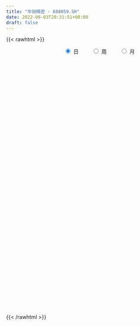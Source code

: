```yaml
---
title: "华锐精密 - 688059.SH"
date: 2022-08-03T20:31:51+08:00
draft: false
---
```

{{< rawhtml >}}
    <div style="text-align: center">
        <label style="padding: 1rem;"><input style="margin-right: .5rem" type="radio" name="period" value="D" checked onclick="period_change(this)">日</label>
        <label style="padding: 1rem;"><input style="margin-right: .5rem" type="radio" name="period" value="W" onclick="period_change(this)">周</label>
        <label style="padding: 1rem;"><input style="margin-right: .5rem" type="radio" name="period" value="M" onclick="period_change(this)">月</label>
    </div>
    <div id="chart" style="height: 700px;"></div> 
    <script type="text/javascript">
        const D_v = [77519.92,57195.96,50382.72,26672.62,26107.85,29152.99,25456.35,41603.84,30609.77,29300.05,23893.73,22570.81,23022.63,18894.61,16726.01,12936.05,10400.45,12051.42,9299.16,6319.0,5888.93,5556.12,8697.14,5873.94,5966.96,5157.86,6867.61,4291.11,7618.18,7088.46,5416.89,3383.33,3897.31,2873.57,3354.97,3116.02,4994.03,5515.76,3321.44,2197.45,4393.57,3423.03,1769.33,1758.02,4553.96,8586.21,9256.31,9444.04,6228.45,7295.15,6559.4,7803.03,4969.61,5477.44,5219.06,7200.31,4772.71,4022.02,4357.17,6769.6,4353.89,3737.39,3153.21,3395.75,4248.41,5408.12,3386.81,3471.05,4027.55,3516.93,7603.29,3804.57,4017.98,3550.84,2731.89,3414.71,8873.86,4384.85,5617.72,3363.41,4091.8,3288.04,3268.74,1954.33,3768.23,4260.94,2294.49,2993.25,3154.54,1726.13,2793.9,3734.3,2769.9,1941.76,4512.73,3875.33,2187.66,2741.02,3972.34,3489.7,2829.68,4717.72,1735.13,3835.57,6456.9,4005.24,2517.76,2294.08,2188.76,3858.51,2460.76,3158.99,2958.17,2424.94,9813.14,5337.09,4748.12,3908.26,3181.26,10768.37,5879.4,4822.22,7187.15,3923.67,3292.29,3314.67,2419.62,6356.28,4825.02,2887.99,6121.0,7413.27,3819.28,5931.35,4852.06,3788.68,3053.58,2402.69,1463.31,5001.81,5406.58,4041.11,4565.19,3396.74,3168.78,2703.82,4996.23,3346.02,2213.48,2366.68,2418.79,3290.31,2417.6,1670.08,1501.03,2977.79,1360.32,1626.18,2268.57,3845.25,2138.81,2209.36,1690.47,2328.95,1470.57,1312.95,2103.67,1585.45,2040.36,2383.43,1414.45,2571.6,2891.81,4438.78,2541.62,1983.96,2564.42,3246.47,3714.56,1586.88,2926.22,2731.72,1892.65,3174.42,1935.59,2079.18,1667.0,2419.49,2412.69,2740.06,3315.06,2675.74,2020.92,2907.79,3414.29,1815.74,3508.76,3436.03,2674.91,2599.8,1505.29,1212.41,3677.06,1518.47,2512.68,1688.61,2129.84,1661.19,1577.5,1605.89,1487.17,3574.93,2107.83,1591.31,1595.31,2905.57,2291.41,1751.04,2652.63,1963.72,1695.93,3527.44,2768.75,1358.68,1137.67,1161.12,1913.58,2724.44,2122.63,1554.77,1708.61,1344.33,1842.8,1768.55,1453.5,1382.55,1086.04,1126.54,2200.38,1393.36,2062.22,1874.13,4518.61,1830.49,1981.91,2043.08,1548.53,2399.17,1460.88,5340.19,4518.31,3141.79,3425.42,3642.9,3778.0,1234.45,1028.33,1703.78,2285.53,2823.92,2085.66,1508.23,1229.7,1274.76,2392.58,2180.62,2402.17,2032.39,2354.23,2279.9,1792.25,1968.29,2714.94,2683.22,3245.6,6096.79,2994.04,2478.83,1321.39,1967.3,1476.52,1771.27,1727.73,1036.66,1044.36,965.75,814.99,806.52,1584.99,1647.73,1827.09,1693.39,1377.0,1668.29,2892.7,2527.99,900.2,701.91,2681.03,3843.47,3048.05,1200.89,2175.16,3115.18,2330.32,1526.71,1209.91,2178.12,4649.19,2561.13,1561.06,2579.49,6006.3,5902.15,2306.93,3559.25,4847.42,2333.96,4260.08,2707.47,2261.51,2249.75,4089.97,2197.4,3185.47,1840.86,3690.7,3793.92,3452.74,4003.61,4568.24,3692.79,1022.33,2282.89,1337.41,1022.07,1024.83,1992.0,3532.43,2101.61,2028.73,2864.11,1563.03,1038.1,735.92,1098.93,1864.99,1413.26,1393.36,1837.2,715.37,1096.09,1467.11,4206.52,2107.19,1548.54,560.88,1945.87,2316.03]
const D_histogram = [0.0,-0.2642051282,-1.5519441303,-2.2601774325,-2.2355250119,-1.7987652566,-1.3062953977,0.0623448705,2.1022689941,3.3229168474,3.8653224401,3.7686003457,3.921259206,4.1003279797,4.3665621471,4.3240112096,3.5914517399,2.2996331699,1.4811044946,0.8302790128,0.5101591384,-0.1103672545,0.2042418095,0.4626047204,0.2965057653,0.3184791908,0.2918054066,0.0547697054,-0.9693485616,-1.1685862289,-1.5913835144,-1.8847293445,-1.80348638,-1.9196523801,-2.1159004199,-1.9394372473,-1.7141618408,-1.2479378488,-0.9401055445,-1.0480401954,-1.6631551893,-1.6456178625,-1.696498433,-1.7722409299,-1.2416306323,-0.9609471443,0.1174009688,1.1239048981,1.5252563583,1.753814043,1.9933827158,2.3465572222,2.4056508929,2.3618225464,2.5018407517,2.100766176,1.1853290573,0.6545757571,0.5814425143,0.2915711243,0.4655914274,0.4230468466,0.2600695261,-0.0916954744,-0.4161426891,-0.999072366,-1.2108481333,-1.4428882518,-1.2241771124,-1.0819778435,-1.4688027791,-1.4577607744,-1.2635228648,-1.5680315655,-1.6103945934,-1.4078919708,0.1098206475,0.9572324975,1.7954810055,2.3100027539,2.2856097175,2.4217497051,2.3963252761,2.4231361109,2.5306419024,2.9255729656,2.6551432592,2.0881221644,1.0449090039,0.4294478107,0.0093551659,-0.02696739,-0.3051608049,-0.8402906914,-1.7030541996,-1.5892994883,-1.8052189614,-1.8530450645,-1.0829595501,-0.8713317279,-0.7099648141,-1.5154884393,-2.0964020734,-1.6723124866,-0.4708003635,-0.5274370291,-0.452702382,0.1297038698,0.4825594516,0.921467063,0.7886777307,0.4750310023,0.1150778575,0.569870194,-0.927645359,-1.7928057361,-2.1796318276,-2.4947574965,-2.8550563525,-4.06960181,-4.4715516393,-4.4975693991,-3.8232400432,-3.0422688147,-2.165921072,-1.6466822425,-1.2790121012,-0.0277836474,0.8208193139,1.3790047301,2.8223363704,3.6234714239,3.8173959041,4.0847549903,4.1444343105,3.8660874329,3.083623601,2.3669851416,1.6905920993,0.8138433594,1.6871882053,1.7213800402,0.9009738802,-0.0395145151,-0.5700014681,-0.8009975993,-1.5833922841,-2.1785644782,-2.9156997267,-3.596333618,-4.0706796771,-4.079727063,-4.063691937,-4.0522321392,-3.8939679161,-3.9430538748,-3.747420219,-3.3854372978,-2.7626090704,-2.0664588624,-1.2482834719,-0.2839036949,0.5837225213,0.7076305501,0.8716525007,1.1153261235,1.1791806931,1.0489883671,0.9828474118,0.5158233144,0.2981960647,0.2705890174,0.3456826622,1.435773125,2.035872183,2.0757757155,2.591195313,2.3576714844,1.6532962243,1.2389795194,1.0636517771,1.2790952053,1.5746475287,1.7934764225,1.8318711645,1.9430765229,1.8662981088,1.6606172855,1.6695960157,1.3914756472,1.6002226078,1.6151624181,1.4129039506,1.014245516,1.1115982666,1.1433381725,0.4366236321,0.0727531672,-0.7063460425,-1.4492567095,-1.5892544392,-1.8439182429,-1.6895837211,-1.8370738619,-1.6340510344,-1.6828445207,-1.757357418,-2.0034525011,-2.0198984939,-1.8977880055,-1.5345555135,-0.8857645959,-0.6528548395,-0.4718001005,-0.7579649369,-0.4950827694,-0.6065442623,-0.7163062635,-1.0990524414,-1.5658748222,-1.7038041346,-1.8140143082,-1.3430014357,-1.0673024253,-1.0307033279,-1.0350467993,-0.6878558199,-0.513486636,-0.2377909526,-0.0292825567,-0.3077095787,-0.4854772477,-0.3625373253,-0.5009090685,-0.2662602962,-0.3749278082,-0.3131513262,-0.08835629,-0.4992121419,-0.6871964212,-0.9416866439,-1.0870809639,-1.0869880506,-0.9243108862,-0.6591302343,-0.3331668261,0.0324347962,0.4808608897,0.7383401309,1.2196125412,1.5885071589,1.7944457053,2.0365233926,2.4868608032,2.7423419235,2.5988626163,2.2292569136,1.7864589954,1.7049375076,1.0971962479,0.442344824,-0.0108793798,-0.6113343038,-1.2329097986,-1.3141297625,-1.230654661,-0.9006567782,-0.8698167978,-1.1039749391,-0.9342239551,-0.7656924337,-0.7441372879,-0.9315625052,-0.9157450043,-0.7974461587,-0.995822088,-1.2274905407,-1.0292093158,-0.7985978289,-0.7060482094,-0.641372337,-0.645873566,-0.3812336007,-0.1734179253,-0.1151020159,0.0471031254,0.2549646025,0.2661758547,-0.0691492955,-0.5828810164,-1.1878334697,-1.6508918181,-1.618537944,-1.4140752151,-0.8960823038,-0.1320197732,0.3699976906,0.7118811538,1.3844038171,1.9647403947,2.4447381571,2.6881595983,2.330452057,2.1116535784,2.1410162476,1.9097930662,1.7150991867,1.7155242086,1.5650031297,1.6586001223,1.6265700807,1.4971786408,1.9483101409,2.4799418663,2.4324512907,2.5620118812,2.7835318227,2.8277533734,2.5197882426,1.8591668664,1.2548751936,0.7951179975,0.1336201259,-0.5631549078,-0.7726188049,-0.8521662327,-0.5971979084,-0.4521674572,-0.3724052634,0.0996283924,0.4977207367,0.7572656046,0.7372267606,0.625559759,0.4787589408,0.3133503968,0.1704009331,0.2298758201,0.437473552,0.5045848132,0.5325805797,0.3240561315,0.114047802,-0.4639421197,-0.7472704516,-0.9691155716,-1.5674406082,-1.711390854,-1.6165369656,-1.5130539387,-1.5663208665,-1.6080887113,-1.1894326314,-0.5295072134,-0.3018546374,-0.4189295512,-0.5624623731,-0.8497039297,-0.68289111]
const D_fast = [0.0,-0.3302564103,-2.005981445,-3.2792591052,-3.8134879376,-3.8264194964,-3.660523487,-2.2762970012,0.289194371,2.3405714361,3.8493076388,4.6947356308,5.8277092926,7.0318600613,8.3897347654,9.4281866303,9.5934900956,8.8765798181,8.4283272665,7.9850715379,7.792491448,7.1443732415,7.5100427579,7.8840568489,7.7920843351,7.8936775584,7.9399551258,7.7166118509,6.4501564436,5.9587722191,5.1381290549,4.3736008887,4.0039722582,3.4078931631,2.6826700183,2.374273879,2.1710088254,2.3252483552,2.3980542733,2.0281095736,0.9972057824,0.6033386436,0.1283334649,-0.3904692645,-0.170266625,-0.1298199231,0.9778784322,2.265358586,3.0480241358,3.7150353313,4.452949683,5.3927634949,6.0532698889,6.5998971789,7.3653755722,7.4894925405,6.8703876861,6.5032783251,6.575505711,6.3585271021,6.648945262,6.7121623928,6.6142024539,6.2395135848,5.8110306978,4.9783329294,4.4638451288,3.8710829473,3.7837498086,3.6554546166,2.9014289862,2.5480307974,2.4263879907,1.7298713987,1.2849097224,1.1354393524,2.6806071325,3.7673271069,5.0544458662,6.1464683032,6.6934776961,7.4350551101,8.008712,8.6413068626,9.3814731297,10.5077974343,10.9011535427,10.8561629889,10.0741770794,9.5660778389,9.1483239856,9.1052595821,8.750775966,8.0055734067,6.7170463485,6.4334761879,5.7662519744,5.2551646051,5.754510232,5.7483051222,5.7321808325,4.5477850975,3.442770945,3.4487824102,4.5325944423,4.3440985195,4.3056575712,4.9204897903,5.3939852351,6.0632596122,6.1276397126,5.9327507348,5.6015670543,6.1988269393,4.4694000465,3.1560382354,2.224304187,1.285489144,0.2114261999,-2.0205197101,-3.5403574492,-4.6907675588,-4.9722482137,-4.9518441889,-4.6169767142,-4.5094084453,-4.4614913293,-3.2172087873,-2.1634009976,-1.2604643988,0.8884513341,2.5954542435,3.7437276997,5.0322755335,6.1280634313,6.8162384119,6.8046804804,6.6797883063,6.4260432889,5.7527553888,7.047897286,7.512434131,6.9172714411,5.9669044169,5.2939170969,4.8626715659,3.6844288101,2.5446154964,1.0785553163,-0.5011619795,-1.9931779579,-3.0221571095,-4.0220449678,-5.0236432048,-5.8388709607,-6.8737203882,-7.614941787,-8.0993181903,-8.1671422305,-7.9876067381,-7.4815022157,-6.5880983623,-5.5745415158,-5.2737258495,-4.8917907737,-4.36928562,-4.0106358771,-3.8785811113,-3.6990102137,-4.0370784825,-4.180156716,-4.140116509,-3.9786021986,-2.5295684546,-1.4205013508,-0.8616538894,0.3015645363,0.6574585789,0.3664073749,0.2618355498,0.3524207518,0.8876379812,1.5768521868,2.2440501863,2.7404127193,3.3373872085,3.7271833216,3.9366568197,4.3630345538,4.4327830971,5.0415857096,5.4603161244,5.6112836446,5.466186589,5.8414389062,6.1590133552,5.5614547229,5.2157725498,4.2600868295,3.1548619851,2.6175506456,1.9019072811,1.6338458727,1.0270872664,0.8215973353,0.3520927189,-0.161759533,-0.9087177413,-1.4301383577,-1.7824748706,-1.8028812569,-1.3755314883,-1.3058354418,-1.2427307279,-1.7183867985,-1.5792753233,-1.8423728818,-2.131211449,-2.7887207372,-3.6470118236,-4.2108921696,-4.7746059202,-4.6393434067,-4.6304700026,-4.8515467372,-5.1146519083,-4.9394248839,-4.893427359,-4.6771794137,-4.475991657,-4.8313460738,-5.1304830547,-5.0981774637,-5.3617764739,-5.1936927757,-5.3960922398,-5.4126035893,-5.2098976256,-5.745556513,-6.1053398976,-6.5952517812,-7.0124163422,-7.2840704416,-7.3524709987,-7.2520729053,-7.0094012036,-6.6356908823,-6.0670495664,-5.6249852925,-4.8388097469,-4.0727883394,-3.4182383667,-2.6670298312,-1.5949772199,-0.6539106188,-0.1476742718,0.0400342539,0.0438510845,0.3885639736,0.0551217759,-0.489143442,-0.9450874908,-1.6983759907,-2.6281789352,-3.0379313397,-3.2621199035,-3.1572862153,-3.3439004343,-3.8540523103,-3.9178573151,-3.9407489021,-4.1052280782,-4.5255439219,-4.7386626721,-4.8197253662,-5.2670568175,-5.8055979053,-5.8646190094,-5.8336569797,-5.9176194126,-6.0132866245,-6.1792562449,-6.0099246798,-5.8454634857,-5.8159230802,-5.6419421577,-5.3703395299,-5.2925843141,-5.6451967882,-6.3046487631,-7.2065595838,-8.0823408868,-8.4546214987,-8.6036775736,-8.3097052383,-7.5786476509,-6.9841307645,-6.4642770128,-5.4456533953,-4.3741317189,-3.2829494173,-2.3674880765,-2.1425826035,-1.8334676876,-1.2688509565,-1.0226258713,-0.7885449542,-0.3592388801,-0.1185091766,0.3897378466,0.7643503252,1.0092535455,1.9474625808,3.0990797728,3.6597020199,4.4297655807,5.3471684779,6.0983283719,6.4203103018,6.2244806422,5.9339077677,5.672930071,5.0448372309,4.2072734703,3.8046548719,3.512065886,3.6177347331,3.6497233201,3.636384198,4.1333249519,4.6558474804,5.1047087495,5.2689765956,5.3136995337,5.2865884507,5.1995175059,5.0991682756,5.2161121176,5.5330782375,5.726335702,5.8874766134,5.759966198,5.578469819,4.8844943675,4.4143484226,3.9502244097,2.9600392211,2.3882412617,2.0789609088,1.804180451,1.3593333066,0.9155432839,1.036841206,1.5643898206,1.7165787372,1.4947714356,1.2106230206,0.7109554814,0.7070455237]
const D_slow = [0.0,-0.0660512821,-0.4540373146,-1.0190816728,-1.5779629257,-2.0276542399,-2.3542280893,-2.3386418717,-1.8130746231,-0.9823454113,-0.0160148013,0.9261352852,1.9064500866,2.9315320816,4.0231726183,5.1041754207,6.0020383557,6.5769466482,6.9472227718,7.154792525,7.2823323096,7.254740496,7.3058009484,7.4214521285,7.4955785698,7.5751983675,7.6481497192,7.6618421455,7.4195050051,7.1273584479,6.7295125693,6.2583302332,5.8074586382,5.3275455432,4.7985704382,4.3137111264,3.8851706662,3.573186204,3.3381598179,3.076149769,2.6603609717,2.2489565061,1.8248318978,1.3817716654,1.0713640073,0.8311272212,0.8604774634,1.1414536879,1.5227677775,1.9612212883,2.4595669672,3.0462062727,3.647618996,4.2380746326,4.8635348205,5.3887263645,5.6850586288,5.8487025681,5.9940631967,6.0669559777,6.1833538346,6.2891155462,6.3541329278,6.3312090592,6.2271733869,5.9774052954,5.6746932621,5.3139711991,5.007926921,4.7374324601,4.3702317654,4.0057915718,3.6899108556,3.2979029642,2.8953043158,2.5433313231,2.570786485,2.8100946094,3.2589648608,3.8364655492,4.4078679786,5.0133054049,5.6123867239,6.2181707517,6.8508312273,7.5822244687,8.2460102835,8.7680408246,9.0292680755,9.1366300282,9.1389688197,9.1322269722,9.0559367709,8.8458640981,8.4201005482,8.0227756761,7.5714709358,7.1082096696,6.8374697821,6.6196368501,6.4421456466,6.0632735368,5.5391730184,5.1210948968,5.0033948059,4.8715355486,4.7583599531,4.7907859206,4.9114257835,5.1417925492,5.3389619819,5.4577197325,5.4864891968,5.6289567453,5.3970454056,4.9488439715,4.4039360146,3.7802466405,3.0664825524,2.0490820999,0.9311941901,-0.1931981597,-1.1490081705,-1.9095753742,-2.4510556422,-2.8627262028,-3.1824792281,-3.1894251399,-2.9842203115,-2.6394691289,-1.9338850363,-1.0280171804,-0.0736682044,0.9475205432,1.9836291208,2.9501509791,3.7210568793,4.3128031647,4.7354511895,4.9389120294,5.3607090807,5.7910540908,6.0162975608,6.006418932,5.863918565,5.6636691652,5.2678210942,4.7231799746,3.9942550429,3.0951716384,2.0775017192,1.0575699534,0.0416469692,-0.9714110656,-1.9449030446,-2.9306665133,-3.8675215681,-4.7138808925,-5.4045331601,-5.9211478757,-6.2332187437,-6.3041946674,-6.1582640371,-5.9813563996,-5.7634432744,-5.4846117435,-5.1898165702,-4.9275694784,-4.6818576255,-4.5529017969,-4.4783527807,-4.4107055264,-4.3242848608,-3.9653415796,-3.4563735338,-2.9374296049,-2.2896307767,-1.7002129056,-1.2868888495,-0.9771439696,-0.7112310254,-0.391457224,0.0022046581,0.4505737638,0.9085415549,1.3943106856,1.8608852128,2.2760395342,2.6934385381,3.0413074499,3.4413631018,3.8451537064,4.198379694,4.451941073,4.7298406396,5.0156751828,5.1248310908,5.1430193826,4.966432872,4.6041186946,4.2068050848,3.7458255241,3.3234295938,2.8641611283,2.4556483697,2.0349372396,1.595597885,1.0947347598,0.5897601363,0.1153131349,-0.2683257435,-0.4897668924,-0.6529806023,-0.7709306274,-0.9604218616,-1.084192554,-1.2358286195,-1.4149051854,-1.6896682958,-2.0811370013,-2.507088035,-2.960591612,-3.296341971,-3.5631675773,-3.8208434093,-4.0796051091,-4.2515690641,-4.379940723,-4.4393884612,-4.4467091004,-4.523636495,-4.645005807,-4.7356401383,-4.8608674054,-4.9274324795,-5.0211644316,-5.0994522631,-5.1215413356,-5.2463443711,-5.4181434764,-5.6535651373,-5.9253353783,-6.197082391,-6.4281601125,-6.5929426711,-6.6762343776,-6.6681256785,-6.5479104561,-6.3633254234,-6.0584222881,-5.6612954983,-5.212684072,-4.7035532239,-4.0818380231,-3.3962525422,-2.7465368881,-2.1892226597,-1.7426079109,-1.316373534,-1.042074472,-0.931488266,-0.934208111,-1.0870416869,-1.3952691366,-1.7238015772,-2.0314652425,-2.256629437,-2.4740836365,-2.7500773712,-2.98363336,-3.1750564684,-3.3610907904,-3.5939814167,-3.8229176678,-4.0222792075,-4.2712347295,-4.5781073646,-4.8354096936,-5.0350591508,-5.2115712032,-5.3719142874,-5.5333826789,-5.6286910791,-5.6720455604,-5.7008210644,-5.689045283,-5.6253041324,-5.5587601687,-5.5760474926,-5.7217677467,-6.0187261141,-6.4314490687,-6.8360835547,-7.1896023585,-7.4136229344,-7.4466278777,-7.3541284551,-7.1761581666,-6.8300572124,-6.3388721137,-5.7276875744,-5.0556476748,-4.4730346606,-3.945121266,-3.4098672041,-2.9324189375,-2.5036441408,-2.0747630887,-1.6835123063,-1.2688622757,-0.8622197555,-0.4879250953,-0.0008475601,0.6191379065,1.2272507292,1.8677536995,2.5636366552,3.2705749985,3.9005220592,4.3653137758,4.6790325742,4.8778120735,4.911217105,4.7704283781,4.5772736768,4.3642321187,4.2149326416,4.1018907773,4.0087894614,4.0336965595,4.1581267437,4.3474431448,4.531749835,4.6881397747,4.8078295099,4.8861671091,4.9287673424,4.9862362974,5.0956046855,5.2217508888,5.3548960337,5.4359100666,5.464422017,5.3484364871,5.1616188742,4.9193399813,4.5274798293,4.0996321158,3.6954978744,3.3172343897,2.9256541731,2.5236319952,2.2262738374,2.093897034,2.0184333747,1.9137009869,1.7730853936,1.5606594112,1.3899366337]
const D_data = [['2021-02-08', 95.0, 86.2, 85.03, 123.5],['2021-02-09', 91.02, 82.06, 81.1, 98.36],['2021-02-10', 73.0, 64.25, 63.11, 81.0],['2021-02-18', 64.7, 64.46, 62.82, 67.69],['2021-02-19', 63.6, 69.8, 62.25, 70.7],['2021-02-22', 70.46, 74.34, 70.46, 80.39],['2021-02-23', 73.8, 76.0, 67.73, 79.35],['2021-02-24', 75.89, 91.2, 74.63, 91.2],['2021-02-25', 98.0, 109.44, 96.3, 109.44],['2021-02-26', 110.0, 110.0, 103.0, 118.88],['2021-03-01', 108.99, 109.1, 98.54, 111.8],['2021-03-02', 106.6, 105.43, 98.68, 110.0],['2021-03-03', 102.5, 112.0, 101.53, 117.2],['2021-03-04', 110.47, 116.8, 109.0, 121.66],['2021-03-05', 116.2, 123.0, 110.26, 135.49],['2021-03-08', 121.11, 123.88, 117.58, 134.0],['2021-03-09', 120.01, 117.1, 116.0, 129.6],['2021-03-10', 118.7, 107.86, 105.0, 118.7],['2021-03-11', 108.5, 110.55, 100.28, 111.95],['2021-03-12', 111.5, 110.6, 105.1, 111.88],['2021-03-15', 110.88, 113.68, 109.56, 117.97],['2021-03-16', 114.59, 108.56, 106.02, 114.59],['2021-03-17', 108.91, 120.53, 106.05, 123.8],['2021-03-18', 120.0, 122.7, 117.13, 127.3],['2021-03-19', 121.47, 119.0, 116.66, 128.88],['2021-03-22', 119.36, 122.29, 115.33, 126.63],['2021-03-23', 122.79, 123.0, 118.0, 128.79],['2021-03-24', 120.24, 120.88, 117.0, 125.0],['2021-03-25', 121.2, 108.3, 108.0, 123.98],['2021-03-26', 109.01, 115.5, 108.68, 121.98],['2021-03-29', 116.26, 110.89, 109.2, 118.88],['2021-03-30', 111.32, 110.1, 107.11, 113.69],['2021-03-31', 110.31, 113.6, 107.57, 115.67],['2021-04-01', 113.96, 110.33, 108.33, 113.96],['2021-04-02', 110.99, 107.58, 106.6, 113.55],['2021-04-06', 107.67, 111.22, 105.0, 112.44],['2021-04-07', 111.22, 112.04, 107.16, 113.5],['2021-04-08', 112.88, 116.28, 111.02, 123.0],['2021-04-09', 116.0, 116.01, 111.0, 117.58],['2021-04-12', 116.68, 111.0, 110.12, 116.68],['2021-04-13', 111.01, 102.0, 100.23, 112.8],['2021-04-14', 102.03, 107.33, 101.73, 109.58],['2021-04-15', 105.65, 105.33, 103.34, 108.19],['2021-04-16', 107.0, 103.51, 103.35, 107.0],['2021-04-19', 104.0, 111.31, 102.0, 112.3],['2021-04-20', 118.87, 109.63, 106.15, 121.95],['2021-04-21', 109.99, 123.1, 108.0, 123.1],['2021-04-22', 124.99, 128.5, 120.0, 130.5],['2021-04-23', 128.83, 125.99, 124.56, 130.5],['2021-04-26', 126.89, 127.1, 125.98, 135.42],['2021-04-27', 129.5, 130.33, 127.0, 132.5],['2021-04-28', 129.01, 135.5, 126.42, 139.0],['2021-04-29', 134.8, 135.32, 132.01, 136.78],['2021-04-30', 133.59, 136.55, 133.59, 139.88],['2021-05-06', 136.47, 141.72, 135.0, 144.37],['2021-05-07', 143.77, 136.81, 132.15, 143.77],['2021-05-10', 135.9, 128.9, 127.97, 135.9],['2021-05-11', 128.26, 131.36, 126.81, 134.8],['2021-05-12', 133.88, 136.8, 128.88, 138.88],['2021-05-13', 136.5, 134.31, 132.21, 144.72],['2021-05-14', 137.32, 140.99, 132.5, 141.78],['2021-05-17', 143.0, 139.88, 137.23, 143.71],['2021-05-18', 140.8, 138.99, 136.0, 140.99],['2021-05-19', 139.0, 136.2, 135.01, 139.49],['2021-05-20', 134.7, 135.4, 131.6, 137.99],['2021-05-21', 135.44, 130.0, 128.0, 139.02],['2021-05-24', 129.99, 132.44, 127.8, 133.69],['2021-05-25', 130.31, 130.7, 128.16, 132.5],['2021-05-26', 131.11, 135.98, 131.09, 138.18],['2021-05-27', 136.98, 135.77, 133.41, 138.49],['2021-05-28', 138.0, 128.1, 126.71, 138.64],['2021-05-31', 127.1, 131.49, 127.1, 132.15],['2021-06-01', 131.48, 133.8, 129.0, 135.81],['2021-06-02', 134.08, 126.61, 126.61, 134.97],['2021-06-03', 126.81, 128.12, 126.81, 132.0],['2021-06-04', 127.12, 130.8, 126.12, 132.72],['2021-06-07', 132.5, 151.8, 130.5, 153.35],['2021-06-08', 151.46, 150.63, 146.89, 152.46],['2021-06-09', 152.01, 156.63, 146.1, 158.8],['2021-06-10', 156.59, 158.4, 154.0, 159.9],['2021-06-11', 158.46, 155.41, 152.0, 166.0],['2021-06-15', 155.28, 160.29, 152.53, 161.1],['2021-06-16', 160.09, 161.26, 158.0, 167.34],['2021-06-17', 165.41, 164.7, 159.11, 166.48],['2021-06-18', 166.3, 169.0, 163.0, 179.66],['2021-06-21', 170.03, 177.19, 166.38, 177.49],['2021-06-22', 176.2, 172.56, 169.1, 177.0],['2021-06-23', 172.56, 169.69, 165.6, 172.56],['2021-06-24', 171.0, 161.88, 161.73, 171.0],['2021-06-25', 160.95, 164.63, 160.95, 167.98],['2021-06-28', 164.0, 165.75, 164.0, 170.78],['2021-06-29', 165.77, 170.62, 164.5, 176.77],['2021-06-30', 169.57, 167.9, 166.2, 172.64],['2021-07-01', 167.74, 163.29, 163.18, 169.33],['2021-07-02', 160.19, 155.6, 153.52, 167.0],['2021-07-05', 155.16, 165.66, 153.24, 165.96],['2021-07-06', 167.0, 161.0, 157.17, 167.0],['2021-07-07', 159.01, 161.97, 157.6, 166.88],['2021-07-08', 161.03, 174.0, 160.9, 177.78],['2021-07-09', 172.0, 169.84, 167.78, 176.93],['2021-07-12', 170.58, 170.52, 166.05, 172.0],['2021-07-13', 170.47, 156.65, 153.0, 172.54],['2021-07-14', 155.0, 155.08, 153.43, 158.5],['2021-07-15', 155.1, 166.5, 154.43, 167.77],['2021-07-16', 167.62, 180.52, 165.55, 183.73],['2021-07-19', 181.8, 168.16, 168.0, 181.88],['2021-07-20', 168.18, 170.15, 164.72, 173.99],['2021-07-21', 170.18, 178.85, 170.18, 179.77],['2021-07-22', 181.35, 179.45, 173.0, 181.55],['2021-07-23', 180.0, 183.96, 174.5, 189.98],['2021-07-26', 184.03, 179.06, 176.17, 188.18],['2021-07-27', 179.0, 176.86, 176.0, 191.65],['2021-07-28', 174.61, 175.47, 163.0, 180.45],['2021-07-29', 178.0, 187.01, 178.0, 188.0],['2021-07-30', 186.24, 160.35, 158.5, 186.24],['2021-08-02', 159.0, 161.51, 155.0, 163.73],['2021-08-03', 161.0, 163.18, 160.99, 172.0],['2021-08-04', 157.02, 160.88, 157.02, 166.01],['2021-08-05', 160.98, 156.82, 156.01, 161.5],['2021-08-06', 156.49, 139.42, 134.04, 157.0],['2021-08-09', 139.15, 142.0, 136.0, 145.51],['2021-08-10', 139.66, 142.0, 139.66, 147.88],['2021-08-11', 142.33, 149.1, 140.01, 153.8],['2021-08-12', 151.09, 151.41, 147.7, 153.37],['2021-08-13', 147.08, 154.7, 147.08, 156.47],['2021-08-16', 156.0, 152.1, 148.02, 156.68],['2021-08-17', 150.0, 151.0, 149.01, 154.75],['2021-08-18', 153.37, 165.49, 149.86, 166.48],['2021-08-19', 165.9, 166.02, 162.84, 171.75],['2021-08-20', 167.62, 166.68, 162.61, 172.6],['2021-08-23', 171.8, 184.57, 171.8, 186.48],['2021-08-24', 184.68, 184.99, 178.8, 194.0],['2021-08-25', 186.69, 182.99, 176.2, 187.73],['2021-08-26', 182.0, 188.4, 178.5, 198.53],['2021-08-27', 188.42, 190.2, 179.11, 193.0],['2021-08-30', 193.84, 188.94, 184.0, 193.84],['2021-08-31', 188.0, 183.01, 182.19, 188.57],['2021-09-01', 183.0, 182.53, 178.0, 187.23],['2021-09-02', 180.86, 181.53, 180.86, 186.68],['2021-09-03', 185.16, 176.5, 174.8, 192.87],['2021-09-06', 182.22, 200.17, 175.35, 207.5],['2021-09-07', 199.0, 194.28, 190.08, 200.86],['2021-09-08', 195.47, 183.33, 181.0, 195.9],['2021-09-09', 185.0, 178.25, 174.0, 187.58],['2021-09-10', 181.32, 180.0, 174.5, 182.5],['2021-09-13', 177.87, 181.96, 176.0, 184.87],['2021-09-14', 178.33, 172.12, 171.6, 184.0],['2021-09-15', 170.01, 169.93, 165.6, 173.18],['2021-09-16', 172.0, 163.11, 163.02, 172.0],['2021-09-17', 163.1, 157.86, 155.66, 164.72],['2021-09-22', 159.66, 154.6, 154.31, 163.48],['2021-09-23', 155.25, 156.07, 151.41, 156.82],['2021-09-24', 157.48, 153.21, 150.53, 157.68],['2021-09-27', 153.82, 149.9, 148.61, 155.25],['2021-09-28', 148.0, 148.8, 148.0, 153.0],['2021-09-29', 148.8, 143.0, 140.65, 150.05],['2021-09-30', 141.2, 142.89, 141.2, 146.5],['2021-10-08', 145.75, 143.01, 139.0, 146.65],['2021-10-11', 143.5, 145.76, 140.0, 149.0],['2021-10-12', 150.0, 147.51, 146.23, 156.0],['2021-10-13', 152.45, 150.95, 143.51, 152.45],['2021-10-14', 149.0, 156.11, 149.0, 158.66],['2021-10-15', 158.0, 159.1, 153.18, 159.5],['2021-10-18', 159.0, 152.12, 150.5, 159.0],['2021-10-19', 149.93, 153.2, 148.1, 154.21],['2021-10-20', 153.06, 155.3, 151.87, 156.39],['2021-10-21', 156.0, 154.04, 154.04, 161.72],['2021-10-22', 154.94, 151.6, 150.24, 156.92],['2021-10-25', 154.63, 152.0, 150.0, 154.63],['2021-10-26', 151.5, 145.47, 145.01, 153.6],['2021-10-27', 145.47, 146.42, 143.48, 149.0],['2021-10-28', 147.61, 147.73, 144.32, 153.52],['2021-10-29', 149.58, 148.77, 136.6, 150.02],['2021-11-01', 153.0, 164.78, 152.0, 166.52],['2021-11-02', 164.34, 164.09, 162.25, 171.75],['2021-11-03', 171.98, 160.0, 158.12, 171.98],['2021-11-04', 163.2, 168.97, 161.63, 173.2],['2021-11-05', 170.98, 162.05, 161.0, 172.98],['2021-11-08', 160.0, 155.0, 153.86, 162.7],['2021-11-09', 155.67, 156.6, 153.95, 161.5],['2021-11-10', 156.5, 158.8, 156.1, 164.01],['2021-11-11', 157.3, 164.67, 156.99, 167.93],['2021-11-12', 166.94, 168.18, 164.68, 173.0],['2021-11-15', 169.5, 170.0, 167.51, 177.98],['2021-11-16', 168.25, 169.99, 165.51, 175.0],['2021-11-17', 172.4, 172.99, 165.59, 173.26],['2021-11-18', 170.6, 172.49, 168.08, 175.0],['2021-11-19', 170.69, 171.82, 169.06, 175.39],['2021-11-22', 172.0, 175.67, 169.23, 176.8],['2021-11-23', 176.4, 172.98, 172.14, 181.78],['2021-11-24', 172.98, 180.56, 172.92, 185.52],['2021-11-25', 183.56, 180.55, 175.54, 183.56],['2021-11-26', 179.12, 179.11, 176.01, 182.14],['2021-11-29', 177.5, 176.61, 173.64, 182.58],['2021-11-30', 176.47, 183.52, 173.98, 189.76],['2021-12-01', 185.96, 184.65, 181.5, 187.45],['2021-12-02', 180.96, 174.92, 172.0, 181.71],['2021-12-03', 172.0, 177.25, 170.06, 183.74],['2021-12-06', 179.73, 169.41, 168.01, 179.73],['2021-12-07', 168.01, 165.55, 163.37, 172.12],['2021-12-08', 168.03, 170.12, 167.52, 174.2],['2021-12-09', 173.44, 166.8, 166.8, 173.44],['2021-12-10', 164.0, 170.74, 159.2, 172.1],['2021-12-13', 171.12, 166.0, 164.35, 171.64],['2021-12-14', 166.01, 169.53, 162.28, 170.0],['2021-12-15', 168.93, 165.78, 165.46, 170.93],['2021-12-16', 166.6, 164.0, 161.6, 167.15],['2021-12-17', 163.89, 159.66, 158.46, 163.89],['2021-12-20', 161.47, 160.33, 158.67, 163.38],['2021-12-21', 157.12, 160.83, 155.76, 161.99],['2021-12-22', 161.48, 163.78, 158.0, 164.55],['2021-12-23', 162.14, 169.08, 159.53, 169.74],['2021-12-24', 167.13, 165.56, 163.0, 173.99],['2021-12-27', 165.56, 165.48, 162.68, 166.59],['2021-12-28', 164.2, 158.72, 158.18, 165.18],['2021-12-29', 159.78, 164.89, 156.68, 166.5],['2021-12-30', 164.27, 160.0, 159.64, 167.34],['2021-12-31', 160.51, 158.7, 156.17, 162.0],['2022-01-04', 158.76, 152.99, 149.58, 160.44],['2022-01-05', 152.29, 148.29, 146.09, 152.31],['2022-01-06', 149.8, 149.13, 146.59, 151.68],['2022-01-07', 149.13, 147.0, 142.0, 150.49],['2022-01-10', 150.9, 153.55, 143.2, 154.55],['2022-01-11', 151.88, 151.67, 150.0, 155.55],['2022-01-12', 152.38, 148.15, 147.1, 153.49],['2022-01-13', 146.51, 146.33, 145.81, 150.0],['2022-01-14', 144.21, 150.38, 144.21, 152.55],['2022-01-17', 147.85, 148.53, 146.04, 151.39],['2022-01-18', 148.53, 150.09, 147.19, 154.46],['2022-01-19', 148.81, 149.82, 145.21, 151.0],['2022-01-20', 150.79, 142.75, 142.75, 150.79],['2022-01-21', 139.66, 141.8, 138.82, 143.87],['2022-01-24', 141.2, 144.41, 141.2, 146.9],['2022-01-25', 145.0, 140.06, 140.06, 146.17],['2022-01-26', 139.1, 143.99, 138.22, 148.98],['2022-01-27', 143.02, 139.06, 138.5, 145.55],['2022-01-28', 139.72, 140.07, 135.0, 141.63],['2022-02-07', 142.84, 142.0, 139.99, 143.68],['2022-02-08', 143.42, 132.55, 130.01, 143.89],['2022-02-09', 133.33, 132.48, 129.85, 135.3],['2022-02-10', 133.31, 129.0, 128.0, 133.31],['2022-02-11', 128.0, 127.64, 127.0, 130.3],['2022-02-14', 126.0, 127.33, 119.5, 127.88],['2022-02-15', 126.2, 128.1, 125.11, 129.1],['2022-02-16', 128.1, 128.98, 126.4, 129.1],['2022-02-17', 128.6, 130.0, 125.9, 132.1],['2022-02-18', 129.88, 131.3, 127.8, 131.78],['2022-02-21', 129.99, 133.81, 129.99, 135.2],['2022-02-22', 133.7, 132.9, 129.1, 133.74],['2022-02-23', 132.9, 137.61, 130.83, 141.0],['2022-02-24', 138.34, 138.8, 135.63, 139.62],['2022-02-25', 138.77, 138.9, 136.46, 139.5],['2022-02-28', 139.18, 141.4, 137.01, 142.19],['2022-03-01', 142.0, 147.08, 140.1, 147.68],['2022-03-02', 145.23, 148.12, 141.8, 149.42],['2022-03-03', 148.18, 145.13, 143.38, 148.18],['2022-03-04', 144.0, 142.49, 141.66, 144.21],['2022-03-07', 141.66, 140.7, 139.0, 142.5],['2022-03-08', 141.5, 144.99, 139.3, 146.49],['2022-03-09', 142.1, 137.48, 134.04, 145.82],['2022-03-10', 139.13, 133.94, 132.78, 141.97],['2022-03-11', 132.8, 133.5, 121.6, 135.99],['2022-03-14', 128.38, 128.4, 126.1, 134.36],['2022-03-15', 128.0, 123.9, 123.08, 130.84],['2022-03-16', 126.0, 127.52, 119.64, 128.55],['2022-03-17', 127.56, 128.3, 127.52, 133.0],['2022-03-18', 130.58, 131.35, 127.47, 133.93],['2022-03-21', 133.33, 127.53, 127.01, 133.8],['2022-03-22', 125.0, 122.49, 121.36, 127.41],['2022-03-23', 121.69, 126.15, 121.03, 127.7],['2022-03-24', 127.73, 125.93, 125.17, 129.86],['2022-03-25', 126.0, 123.53, 123.51, 129.85],['2022-03-28', 121.3, 119.29, 118.0, 123.8],['2022-03-29', 120.7, 120.1, 119.0, 122.58],['2022-03-30', 119.01, 120.5, 119.01, 123.7],['2022-03-31', 120.0, 115.0, 113.33, 120.0],['2022-04-01', 114.99, 111.89, 110.75, 114.99],['2022-04-06', 111.89, 115.61, 110.2, 115.69],['2022-04-07', 115.0, 115.74, 113.7, 117.81],['2022-04-08', 116.5, 113.55, 111.33, 116.5],['2022-04-11', 114.66, 112.33, 108.65, 114.66],['2022-04-12', 111.46, 110.33, 108.68, 112.14],['2022-04-13', 109.11, 113.2, 106.3, 115.48],['2022-04-14', 114.0, 112.74, 111.49, 115.17],['2022-04-15', 111.31, 110.66, 108.0, 112.33],['2022-04-18', 111.33, 111.72, 108.68, 114.0],['2022-04-19', 113.89, 112.61, 111.34, 113.89],['2022-04-20', 113.0, 110.15, 109.65, 114.59],['2022-04-21', 108.98, 104.21, 104.21, 109.48],['2022-04-22', 107.5, 98.6, 98.23, 107.5],['2022-04-25', 94.01, 92.87, 92.87, 97.02],['2022-04-26', 96.66, 89.72, 89.56, 96.66],['2022-04-27', 89.72, 92.5, 84.58, 94.95],['2022-04-28', 93.65, 93.08, 90.74, 94.44],['2022-04-29', 91.08, 97.0, 91.08, 99.67],['2022-05-05', 95.0, 102.09, 93.55, 103.66],['2022-05-06', 100.0, 101.28, 99.23, 103.0],['2022-05-09', 102.19, 100.96, 100.72, 103.05],['2022-05-10', 100.01, 107.7, 98.01, 108.4],['2022-05-11', 107.6, 110.35, 107.42, 116.21],['2022-05-12', 110.34, 112.88, 110.27, 115.3],['2022-05-13', 113.97, 113.17, 111.2, 114.3],['2022-05-16', 112.92, 106.66, 106.04, 113.6],['2022-05-17', 107.6, 108.02, 104.18, 110.0],['2022-05-18', 109.0, 111.8, 108.02, 114.11],['2022-05-19', 108.03, 109.16, 107.01, 112.0],['2022-05-20', 109.16, 109.53, 108.21, 110.8],['2022-05-23', 110.0, 112.5, 108.0, 113.49],['2022-05-24', 113.1, 111.25, 111.11, 118.2],['2022-05-25', 112.95, 115.24, 112.24, 116.65],['2022-05-26', 115.44, 115.0, 111.21, 116.0],['2022-05-27', 112.52, 114.5, 112.52, 118.98],['2022-05-30', 114.0, 124.0, 113.99, 130.0],['2022-05-31', 123.23, 129.5, 121.33, 130.0],['2022-06-01', 126.26, 125.66, 125.19, 130.74],['2022-06-02', 125.66, 130.33, 125.01, 131.66],['2022-06-06', 131.55, 134.9, 129.61, 137.5],['2022-06-07', 129.48, 136.07, 129.48, 136.95],['2022-06-08', 132.33, 133.6, 127.0, 135.78],['2022-06-09', 130.1, 128.9, 127.07, 133.43],['2022-06-10', 129.09, 128.07, 127.41, 129.48],['2022-06-13', 126.8, 128.5, 125.29, 128.99],['2022-06-14', 127.58, 124.0, 119.0, 128.5],['2022-06-15', 122.0, 120.39, 119.67, 124.99],['2022-06-16', 120.39, 124.17, 120.2, 125.66],['2022-06-17', 126.88, 125.0, 122.9, 126.88],['2022-06-20', 124.98, 129.7, 123.29, 129.7],['2022-06-21', 129.74, 129.58, 127.0, 132.43],['2022-06-22', 133.0, 129.62, 128.68, 133.0],['2022-06-23', 129.81, 136.5, 128.77, 136.5],['2022-06-24', 132.89, 138.76, 131.2, 139.39],['2022-06-27', 138.76, 139.92, 134.02, 141.85],['2022-06-28', 138.1, 138.3, 137.04, 140.74],['2022-06-29', 139.97, 138.0, 135.0, 139.97],['2022-06-30', 135.32, 137.98, 135.27, 139.88],['2022-07-01', 135.13, 137.91, 135.13, 138.7],['2022-07-04', 137.98, 138.25, 136.5, 138.5],['2022-07-05', 139.77, 141.43, 138.11, 141.68],['2022-07-06', 139.01, 145.0, 139.01, 145.77],['2022-07-07', 146.46, 145.1, 143.24, 151.86],['2022-07-08', 145.1, 146.04, 144.07, 148.8],['2022-07-11', 145.99, 143.7, 138.15, 145.99],['2022-07-12', 139.1, 143.5, 139.1, 145.66],['2022-07-13', 146.88, 137.38, 136.79, 146.88],['2022-07-14', 137.11, 139.0, 137.11, 142.16],['2022-07-15', 139.5, 138.43, 137.86, 140.74],['2022-07-18', 137.45, 131.14, 131.0, 137.87],['2022-07-19', 131.18, 134.12, 129.08, 137.52],['2022-07-20', 136.3, 136.2, 134.12, 138.0],['2022-07-21', 136.6, 136.09, 135.85, 144.56],['2022-07-22', 136.1, 133.47, 133.01, 137.71],['2022-07-25', 132.14, 132.47, 130.25, 134.9],['2022-07-26', 132.46, 138.48, 131.33, 138.76],['2022-07-27', 136.01, 144.05, 136.01, 146.0],['2022-07-28', 145.0, 141.0, 140.28, 145.0],['2022-07-29', 141.36, 136.97, 135.7, 141.79],['2022-08-01', 136.35, 135.8, 132.01, 136.87],['2022-08-02', 132.22, 132.5, 130.16, 136.55],['2022-08-03', 132.75, 137.46, 131.11, 141.7]]
const W_v = [185098.6,52780.47,156123.0,105107.79,51006.08,31983.09,31023.22,18926.07,16947.25,13541.4,38068.97,32104.63,12419.37,24275.39,19942.88,22005.63,17519.99,26331.64,12279.34,14429.35,15752.59,16266.05,19575.0,14864.35,20816.0,27943.1,25104.73,19803.58,28136.96,15710.07,20578.4,15626.23,8126.7,7509.22,1626.18,12152.46,8801.59,11301.65,14775.25,12852.03,11275.68,13164.47,15082.61,11669.47,9510.79,10353.32,10134.64,9839.72,8339.8,9454.78,7533.44,8656.63,11922.62,16860.34,13109.1,10407.12,9479.83,10427.06,17734.59,5767.52,7056.54,5819.98,9458.47,3428.19,11475.35,10357.28,13528.99,17774.63,16410.44,13563.45,19509.21,9357.49,10679.6,7300.09,7224.18,10425.45,4822.78]
const W_histogram = [0.0,0.3541880342,3.1222819295,5.5153004295,5.9142438078,6.3563539098,6.0284263201,4.9392304524,4.4621451215,3.047854583,3.3456766272,3.932673319,4.0038624458,3.9890611617,2.9439328245,1.8811955511,1.1524054101,2.0667496947,3.2550661703,3.3992253979,2.5762321904,2.6693545202,3.0985238121,3.2467210175,1.4773738799,-1.2334366972,-2.0785842906,-1.9159272127,-0.3893018181,-0.4622018825,-0.4351147056,-1.9820706033,-3.3138237415,-4.7951725384,-5.6154446657,-4.946399898,-4.8731374291,-4.8680049466,-3.8666463409,-2.7408488011,-1.7487305496,-0.6554881809,-0.1386103797,-0.3065185275,-1.1857833251,-1.3784936041,-1.941954145,-3.0127076213,-3.3760548747,-4.0325308961,-4.3919788418,-5.2192512836,-5.2576581275,-4.5361810855,-3.6218145216,-3.4290525113,-3.2543548338,-3.4545662919,-4.1151779379,-4.1715748965,-4.1271678802,-4.5977081013,-4.6883289083,-4.1501395813,-2.7509255889,-1.8702055298,-0.8069035619,1.0099960886,2.0472277611,2.4850468975,3.5926020239,4.1213104888,4.8231826299,4.5813140736,3.9192813487,3.5595673131,3.2079934371]
const W_fast = [0.0,0.4427350427,3.9913994205,7.7632430278,9.6407473581,11.6719459376,12.8511249279,12.9967366732,13.6351876228,12.98286073,14.117101931,15.6872669525,16.7594216907,17.7418856971,17.432740566,16.8403021804,16.399613392,17.8306451003,19.8327281184,20.8266936954,20.6477585356,21.4082194954,22.6120197403,23.5718972001,22.1718935325,19.1527237811,17.7879301151,17.4716053897,18.9009053298,18.7124547947,18.6307632953,16.5882897467,14.4280806731,11.7479387417,9.5238054479,8.9562502412,7.8112283528,6.5993595986,6.6340566191,7.0746419586,7.6295775727,8.5589478962,9.0411731025,8.7966353227,7.6209246939,7.0835910138,6.0346419367,4.2107115551,3.0033505831,1.3387418377,-0.1187008186,-2.2507860812,-3.603607457,-4.0161756864,-4.0072627529,-4.6717638704,-5.3106549014,-6.3745079324,-8.0639140629,-9.1632047456,-10.1505896994,-11.7705569458,-13.0332599799,-13.5326055482,-12.821122953,-12.4079542764,-11.5463781989,-9.4769795263,-7.9279409136,-6.8688600527,-4.8631544204,-3.3041183333,-1.3964505348,-0.4929905726,-0.1752029603,0.3549748323,0.8053993156]
const W_slow = [0.0,0.0885470085,0.8691174909,2.2479425983,3.7265035503,5.3155920277,6.8226986078,8.0575062208,9.1730425012,9.935006147,10.7714253038,11.7545936335,12.755559245,13.7528245354,14.4888077415,14.9591066293,15.2472079818,15.7638954055,16.5776619481,17.4274682976,18.0715263452,18.7388649752,19.5134959282,20.3251761826,20.6945196526,20.3861604783,19.8665144056,19.3875326025,19.2902071479,19.1746566773,19.0658780009,18.5703603501,17.7419044147,16.5431112801,15.1392501136,13.9026501391,12.6843657819,11.4673645452,10.50070296,9.8154907597,9.3783081223,9.2144360771,9.1797834822,9.1031538503,8.806708019,8.462084618,7.9765960817,7.2234191764,6.3794054577,5.3712727337,4.2732780233,2.9684652024,1.6540506705,0.5200053991,-0.3854482313,-1.2427113591,-2.0563000676,-2.9199416405,-3.948736125,-4.9916298491,-6.0234218192,-7.1728488445,-8.3449310716,-9.3824659669,-10.0701973641,-10.5377487466,-10.739474637,-10.4869756149,-9.9751686746,-9.3539069502,-8.4557564443,-7.4254288221,-6.2196331646,-5.0743046462,-4.094484309,-3.2045924808,-2.4025941215]
const W_data = [['2021-02-10', 95.0, 64.25, 63.11, 123.5],['2021-02-19', 64.7, 69.8, 62.25, 70.7],['2021-02-26', 70.46, 110.0, 67.73, 118.88],['2021-03-05', 108.99, 123.0, 98.54, 135.49],['2021-03-12', 121.11, 110.6, 100.28, 134.0],['2021-03-19', 110.88, 119.0, 106.02, 128.88],['2021-03-26', 119.36, 115.5, 108.0, 128.79],['2021-04-02', 116.26, 107.58, 106.6, 118.88],['2021-04-09', 107.67, 116.01, 105.0, 123.0],['2021-04-16', 116.68, 103.51, 100.23, 116.68],['2021-04-23', 104.0, 125.99, 102.0, 130.5],['2021-04-30', 126.89, 136.55, 125.98, 139.88],['2021-05-07', 136.47, 136.81, 132.15, 144.37],['2021-05-14', 135.9, 140.99, 126.81, 144.72],['2021-05-21', 143.0, 130.0, 128.0, 143.71],['2021-05-28', 129.99, 128.1, 126.71, 138.64],['2021-06-04', 127.1, 130.8, 126.12, 135.81],['2021-06-11', 132.5, 155.41, 130.5, 166.0],['2021-06-18', 155.28, 169.0, 152.53, 179.66],['2021-06-25', 170.03, 164.63, 160.95, 177.49],['2021-07-02', 164.0, 155.6, 153.52, 176.77],['2021-07-09', 155.16, 169.84, 153.24, 177.78],['2021-07-16', 170.58, 180.52, 153.0, 183.73],['2021-07-23', 181.8, 183.96, 164.72, 189.98],['2021-07-30', 184.03, 160.35, 158.5, 191.65],['2021-08-06', 159.0, 139.42, 134.04, 172.0],['2021-08-13', 139.15, 154.7, 136.0, 156.47],['2021-08-20', 156.0, 166.68, 148.02, 172.6],['2021-08-27', 171.8, 190.2, 171.8, 198.53],['2021-09-03', 193.84, 176.5, 174.8, 193.84],['2021-09-10', 182.22, 180.0, 174.0, 207.5],['2021-09-17', 177.87, 157.86, 155.66, 184.87],['2021-09-24', 159.66, 153.21, 150.53, 163.48],['2021-09-30', 153.82, 142.89, 140.65, 155.25],['2021-10-08', 145.75, 143.01, 139.0, 146.65],['2021-10-15', 143.5, 159.1, 140.0, 159.5],['2021-10-22', 159.0, 151.6, 148.1, 161.72],['2021-10-29', 154.63, 148.77, 136.6, 154.63],['2021-11-05', 153.0, 162.05, 152.0, 173.2],['2021-11-12', 160.0, 168.18, 153.86, 173.0],['2021-11-19', 169.5, 171.82, 165.51, 177.98],['2021-11-26', 172.0, 179.11, 169.23, 185.52],['2021-12-03', 177.5, 177.25, 170.06, 189.76],['2021-12-10', 179.73, 170.74, 159.2, 179.73],['2021-12-17', 171.12, 159.66, 158.46, 171.64],['2021-12-24', 161.47, 165.56, 155.76, 173.99],['2021-12-31', 165.56, 158.7, 156.17, 167.34],['2022-01-07', 158.76, 147.0, 142.0, 160.44],['2022-01-14', 150.9, 150.38, 143.2, 155.55],['2022-01-21', 147.85, 141.8, 138.82, 154.46],['2022-01-28', 141.2, 140.07, 135.0, 148.98],['2022-02-11', 142.84, 127.64, 127.0, 143.89],['2022-02-18', 126.0, 131.3, 119.5, 132.1],['2022-02-25', 129.99, 138.9, 129.1, 141.0],['2022-03-04', 139.18, 142.49, 137.01, 149.42],['2022-03-11', 141.66, 133.5, 121.6, 146.49],['2022-03-18', 128.38, 131.35, 119.64, 134.36],['2022-03-25', 133.33, 123.53, 121.03, 133.8],['2022-04-01', 121.3, 111.89, 110.75, 123.8],['2022-04-08', 111.89, 113.55, 110.2, 117.81],['2022-04-15', 114.66, 110.66, 106.3, 115.48],['2022-04-22', 111.33, 98.6, 98.23, 114.59],['2022-04-29', 94.01, 97.0, 84.58, 99.67],['2022-05-06', 95.0, 101.28, 93.55, 103.66],['2022-05-13', 102.19, 113.17, 98.01, 116.21],['2022-05-20', 112.92, 109.53, 104.18, 114.11],['2022-05-27', 110.0, 114.5, 108.0, 118.98],['2022-06-02', 114.0, 130.33, 113.99, 131.66],['2022-06-10', 131.55, 128.07, 127.0, 137.5],['2022-06-17', 126.8, 125.0, 119.0, 128.99],['2022-06-24', 124.98, 138.76, 123.29, 139.39],['2022-07-01', 138.76, 137.91, 134.02, 141.85],['2022-07-08', 137.98, 146.04, 136.5, 151.86],['2022-07-15', 145.99, 138.43, 136.79, 146.88],['2022-07-22', 137.45, 133.47, 129.08, 144.56],['2022-07-29', 132.14, 136.97, 130.25, 146.0],['2022-08-05', 136.35, 137.46, 130.16, 141.7]]
const M_v = [394002.07,231817.7099999999,106890.79,82447.84,76053.85,77975.89,107830.63,60708.36,33881.88,58389.51,50428.75,35167.74,40865.01,54738.24,31096.55,50698.26,63684.7,36651.39,4822.78]
const M_histogram = [0.0,0.2297435897,1.8257906348,2.4028486828,4.9520157725,5.7869199052,7.4183322359,5.4400783297,4.2262723926,5.3880207703,4.1639211779,1.8941285432,0.3573855162,-2.4098159809,-5.2616228999,-4.7821781014,-3.7619032859,-3.053186676,-2.4742154837]
const M_fast = [0.0,0.2871794872,2.339674191,3.5174444097,7.3046154425,9.5862495515,13.0722449411,12.4540106174,12.2967727784,14.8055263487,14.6224070508,12.8261465518,11.3787499039,8.0090944116,3.8418817677,3.1257820407,3.2055810348,3.1510009757,3.1114182971]
const M_slow = [0.0,0.0574358974,0.5138835561,1.1145957268,2.35259967,3.7993296463,5.6539127052,7.0139322877,8.0705003858,9.4175055784,10.4584858729,10.9320180087,11.0213643877,10.4189103925,9.1035046675,7.9079601422,6.9674843207,6.2041876517,5.5856337808]
const M_data = [['2021-02-26', 95.0, 110.0, 62.25, 123.5],['2021-03-31', 108.99, 113.6, 98.54, 135.49],['2021-04-30', 113.96, 136.55, 100.23, 139.88],['2021-05-31', 136.47, 131.49, 126.71, 144.72],['2021-06-30', 131.48, 167.9, 126.12, 179.66],['2021-07-30', 167.74, 160.35, 153.0, 191.65],['2021-08-31', 159.0, 183.01, 134.04, 198.53],['2021-09-30', 183.0, 142.89, 140.65, 207.5],['2021-10-29', 145.75, 148.77, 136.6, 161.72],['2021-11-30', 153.0, 183.52, 152.0, 189.76],['2021-12-31', 185.96, 158.7, 155.76, 187.45],['2022-01-28', 158.76, 140.07, 135.0, 160.44],['2022-02-28', 142.84, 141.4, 119.5, 143.89],['2022-03-31', 142.0, 115.0, 113.33, 149.42],['2022-04-29', 114.99, 97.0, 84.58, 117.81],['2022-05-31', 95.0, 129.5, 93.55, 130.0],['2022-06-30', 126.26, 137.98, 119.0, 141.85],['2022-07-29', 135.13, 136.97, 129.08, 151.86],['2022-08-31', 136.35, 137.46, 130.16, 141.7]]
        const D_a = [null,null,null,null,62.25,null,null,null,null,null,null,null,null,null,135.49,null,null,null,null,null,null,106.02,null,null,null,null,128.79,null,null,null,null,null,null,null,null,null,null,null,null,null,100.23,null,null,null,null,null,null,null,null,null,null,null,null,null,null,null,null,null,null,144.72,null,null,null,null,null,null,null,null,null,null,null,null,null,null,null,126.12,null,null,null,null,null,null,null,null,179.66,null,null,null,null,null,null,null,null,null,null,null,null,null,null,null,null,153.0,null,null,null,null,null,null,null,null,null,191.65,null,null,null,null,null,null,null,134.04,null,null,null,null,null,null,null,null,null,null,null,null,null,null,null,null,null,null,null,null,207.5,null,null,null,null,null,null,null,null,null,null,null,null,null,null,null,null,139.0,null,null,null,null,null,null,null,null,161.72,null,null,null,null,null,136.6,null,null,null,null,null,null,null,null,null,null,null,null,null,null,null,null,null,null,null,null,null,189.76,null,null,null,null,null,null,null,null,null,null,null,null,null,null,155.76,null,null,null,null,null,null,167.34,null,null,null,null,142.0,null,null,null,null,null,null,154.46,null,null,null,null,null,null,null,null,null,null,null,null,null,119.5,null,null,null,null,null,null,null,null,null,null,null,149.42,null,null,null,null,null,null,null,null,null,119.64,null,null,null,null,null,129.86,null,null,null,null,null,null,null,null,null,null,null,null,null,null,null,null,null,null,null,null,null,84.58,null,null,null,null,null,null,116.21,null,null,null,null,null,107.01,null,null,null,null,null,null,null,null,null,null,137.5,null,null,null,null,null,119.0,null,null,null,null,null,null,null,null,null,null,null,null,null,null,null,null,151.86,null,null,null,null,null,null,null,129.08,null,null,null,null,null,146.0,null,null,null,null,null]
const W_a = [null,62.25,null,null,null,null,null,null,null,null,null,null,null,null,null,null,null,null,null,null,null,null,null,null,null,null,null,null,null,null,207.5,null,null,null,null,null,null,136.6,null,null,null,null,189.76,null,null,null,null,null,null,null,null,null,null,null,null,null,null,null,null,null,null,null,84.58,null,null,null,null,null,null,null,null,null,151.86,null,null,null,null]
const M_a = [null,null,null,null,null,null,null,207.5,null,null,null,null,null,null,84.58,null,null,null,null]
        const D_b = [[{ coord: ['2021-02-19', 128.79] }, { coord: ['2021-06-04', 106.02] }],[{ coord: ['2021-06-18', 179.66] }, { coord: ['2022-01-18', 153.0] }],[{ coord: ['2022-02-14', 129.86] }, { coord: ['2022-03-24', 119.64] }],[{ coord: ['2022-04-27', 116.21] }, { coord: ['2022-06-06', 107.01] }],[{ coord: ['2022-06-06', 137.5] }, { coord: ['2022-07-19', 129.08] }]]
const W_b = [[{ coord: ['2021-02-19', 189.76] }, { coord: ['2022-04-29', 136.6] }]]
const M_b = []
    </script>
{{< /rawhtml >}}